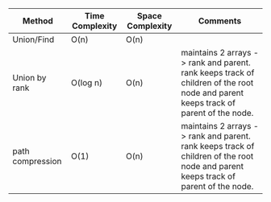 
| Method           | Time Complexity | Space Complexity | Comments                                                                                                                           |
| ---------------- | --------------- | ---------------- | ---------------------------------------------------------------------------------------------------------------------------------- |
| Union/Find       | O(n)            | O(n)             |                                                                                                                                    |
| Union by rank    | O(log n)        | O(n)             | maintains 2 arrays -> rank and parent. rank keeps track of children of the root node and parent keeps track of parent of the node. |
| path compression | O(1)            | O(n)             | maintains 2 arrays -> rank and parent. rank keeps track of children of the root node and parent keeps track of parent of the node. |
